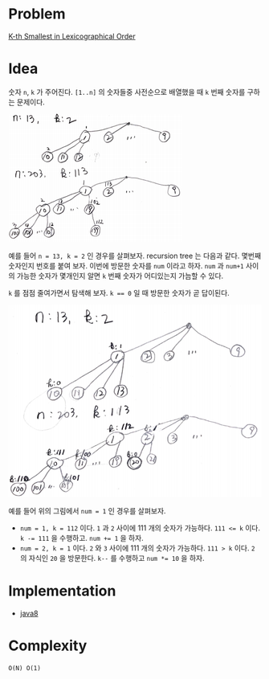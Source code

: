 # Problem

[K-th Smallest in Lexicographical Order](https://leetcode.com/problems/k-th-smallest-in-lexicographical-order/)

# Idea

숫자 `n`, `k` 가 주어진다. `[1..n]` 의 숫자들중 사전순으로 배열했을 때
`k` 번째 숫자를 구하는 문제이다.

![](recursiontree1.png)

예를 들어 `n = 13, k = 2` 인 경우를 살펴보자. recursion tree 는 다음과
같다. 몇번째 숫자인지 번호를 붙여 보자. 이번에 방문한 숫자를 `num`
이라고 하자.  `num` 과 `num+1` 사이의 가능한 숫자가 몇개인지 알면 `k`
번째 숫자가 어디있는지 가늠할 수 있다.

`k` 를 점점 줄여가면서 탐색해 보자. `k == 0` 일 때 방문한 숫자가 곧
답이된다.

![](recursiontree2.png)

예를 들어 위의 그림에서 `num = 1` 인 경우를 살펴보자. 

* `num = 1, k = 112` 이다. `1` 과 `2` 사이에 111 개의 숫자가 가능하다. `111 <= k`  이다. `k -= 111` 을 수행하고. `num += 1` 을 하자.
* `num = 2, k = 1` 이다. `2` 와 `3` 사이에 111 개의 숫자가 가능하다. `111 > k` 이다. `2` 의 자식인 `20` 을 방문한다. `k--` 를 수행하고 `num *= 10` 을 하자.

# Implementation

* [java8](Solution.java)

# Complexity

```
O(N) O(1)
```
